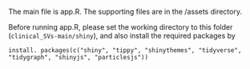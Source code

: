 The main file is app.R. The supporting files are in the /assets directory. 

Before running app.R, please set the working directory to this folder (`clinical_SVs-main/shiny`), and also install the required packages by

`
install. packages(c("shiny", "tippy", "shinythemes", "tidyverse", "tidygraph", "shinyjs", "particlesjs"))  
`


